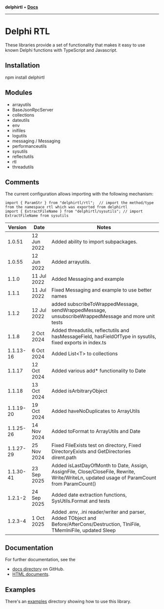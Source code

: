 **delphirtl** • [**Docs**](globals.md)

***

# Delphi RTL

These libraries provide a set of functionality that makes it easy to use known Delphi functions with TypeScript and Javascript.

## Installation
npm install delphirtl

## Modules
* arrayutils
* BaseJsonRpcServer
* collections
* dateutils
* env 
* inifiles
* logutils  
* messaging / Messaging
* performanceutils
* sysutils  
* reflectutils
* rtl  
* threadutils  

## Comments
The current configuration allows importing with the following mechanism:

```
import { ParamStr } from "delphirtl/rtl";  // import the method/type from the namespace rtl which was exported from delphirtl  
import { ExtractFileName } from "delphirtl/sysutils"; // import ExtractFileName from sysutils   
```

| Version   | Date        | Notes                                                                                                                                      |  
|-----------|-------------|--------------------------------------------------------------------------------------------------------------------------------------------|  
| 1.0.51    | 12 Jun 2022 | Added ability to import subpackages.                                                                                                       |
| 1.0.55    | 12 Jun 2022 | Added arrayutils.                                                                                                                          |
| 1.1.0     | 11 Jul 2022 | Added Messaging and example                                                                                                                |
| 1.1.1     | 11 Jul 2022 | Fixed Messaging and example to use better names                                                                                            |
| 1.1.2     | 12 Jul 2022 | added subscribeToWrappedMessage, sendWrappedMessage, unsubscribeWrappedMessage and more unit tests                                         |
| 1.1.8     | 2 Oct 2024  | Added threadutils, reflectutils and hasMessageField, hasFieldOfType in sysutils, fixed exports in index.ts                                 |
| 1.1.13-16 | 6 Oct 2024  | Added List\<T\> to collections                                                                                                             |
| 1.1.17    | 12 Oct 2024 | Added various add* functionality to Date                                                                                                   |
| 1.1.18    | 13 Oct 2024 | Added isArbitraryObject                                                                                                                    |
| 1.1.19-20 | 19 Oct 2024 | Added haveNoDuplicates to ArrayUtils                                                                                                       |
| 1.1.25-26 | 14 Nov 2024 | Added toFormat to ArrayUtils and Date                                                                                                      |
| 1.1.27-29 | 25 Nov 2024 | Fixed FileExists test on directory, Fixed DirectoryExists and GetDirectories dirent.path                                                   |
| 1.1.30-41 | 23 Sep 2025 | Added isLastDayOfMonth to Date, Assign, AssignFile, Close/CloseFile, Rewrite, Write/WriteLn, updated usage of ParamCount from ParamCount() |
| 1.2.1-2   | 24 Sep 2025 | Added date extraction functions, SysUtils.Format and tests                                                                                 |
| 1.2.3-4   | 1 Oct 2025  | Added .env, .ini reader/writer and parser, Added TObject and Before/AfterCons/Destruction, TIniFile, TMemIniFile, updated Sleep            |   

## Documentation
For further documentation, see the 
* [docs directory](https://chuacw.github.io/delphirtl/md/globals.html) on GitHub.
* [HTML documents](https://chuacw.github.io/delphirtl/html/index.html).

## Examples
There's an [examples](https://github.com/chuacw/delphirtl/tree/main/examples) directory showing how to use this library.
